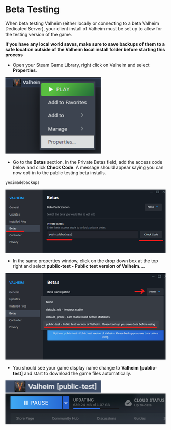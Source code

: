 # Beta Testing

When beta testing Valheim (either locally or connecting to a beta Valheim Dedicated Server), your client install of Valheim must be set up to allow for the testing version of the game. 

**If you have any local world saves, make sure to save backups of them to a safe location outside of the Valheim local install folder before starting this process**

- Open your Steam Game Library, right click on Valheim and select **Properties**.

<img src="./readme_files/v1.png" width="300px">
<br />

- Go to the **Betas** section. In the Private Betas field, add the access code below and click **Check Code**. A message should appear saying you can now opt-in to the public testing beta installs. 

```
yesimadebackups
```

<img src="./readme_files/v2.png" width="800px">
<br />

- In the same properties window, click on the drop down box at the top right and select **public-test - Public test version of Valheim...**. 

<img src="./readme_files/v3.png" width="800px">
<br />

- You should see your game display name change to **Valheim [public-test]** and start to download the game files automatically. 

<img src="./readme_files/v5.png" width="300px">
<br />

<img src="./readme_files/v4.png" width="800px">
<br />